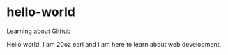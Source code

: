 # hello-world
Learning about Github

Hello world. I am 20oz earl and I am here to learn about web development.
